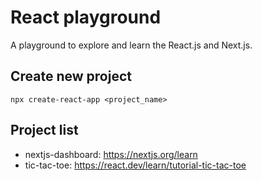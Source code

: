 # React playground
A playground to explore and learn the React.js and Next.js.



## Create new project
```
npx create-react-app <project_name>
```


## Project list
 - nextjs-dashboard: https://nextjs.org/learn
 - tic-tac-toe: https://react.dev/learn/tutorial-tic-tac-toe
